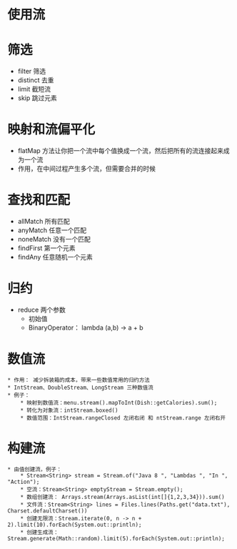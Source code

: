 使用流
=========
# 筛选
* filter 筛选
* distinct 去重
* limit 截短流
* skip 跳过元素

# 映射和流偏平化
* flatMap 方法让你把一个流中每个值换成一个流，然后把所有的流连接起来成为一个流
* 作用，在中间过程产生多个流，但需要合并的时候

# 查找和匹配
* allMatch 所有匹配
* anyMatch 任意一个匹配
* noneMatch 没有一个匹配
* findFirst 第一个元素
* findAny 任意随机一个元素

# 归约
* reduce 两个参数 
    * 初始值
    * BinaryOperator<T>： lambda (a,b) -> a + b
    
# 数值流
    * 作用： 减少拆装箱的成本，带来一些数值常用的归约方法
    * IntStream、DoubleStream、LongStream 三种数值流
    * 例子：
        * 映射到数值流：menu.stream().mapToInt(Dish::getCalories).sum();
        * 转化为对象流：intStream.boxed()
        * 数值范围：IntStream.rangeClosed 左闭右闭 和 ntStream.range 左闭右开
        
# 构建流
    * 由值创建流，例子：
        * Stream<String> stream = Stream.of("Java 8 ", "Lambdas ", "In ", "Action");
        * 空流：Stream<String> emptyStream = Stream.empty();
        * 数组创建流： Arrays.stream(Arrays.asList(int[]{1,2,3,34})).sum()
        * 文件流：Stream<String> lines = Files.lines(Paths.get("data.txt"), Charset.defaultCharset())
        * 创建无限流：Stream.iterate(0, n -> n + 2).limit(10).forEach(System.out::println);
        * 创建生成流：Stream.generate(Math::random).limit(5).forEach(System.out::println);